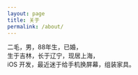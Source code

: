```yaml
---
layout: page
title: 关于
permalink: /about/
---
```


二毛，男，88年生，已婚，  
生于吉林，长于辽宁，现居上海，  
iOS 开发，最近迷于给手机换屏幕，组装家具。  

